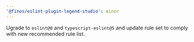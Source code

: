 ```yaml
---
'@finos/eslint-plugin-legend-studio': minor
---
```


Ugrade to `eslint@8` and `typescript-eslint@5` and update rule set to comply with new recommended rule list.
